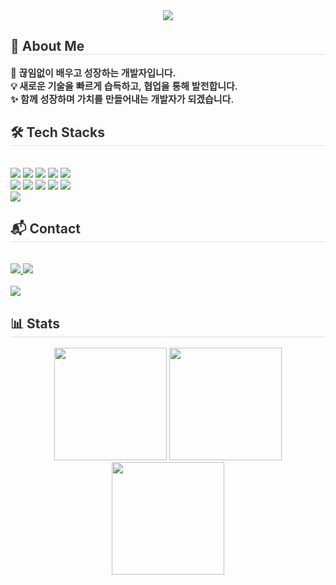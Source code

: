 <div align="center">
  <img src="https://capsule-render.vercel.app/api?type=waving&color=0:FADADD,100:EFD9F2&height=120&text=Yeajin's%20Workspace&animation=twinkling&fontColor=333333&fontSize=40" />
</div>

<!-- 👋 About Me -->
<div style="text-align: left;"> 
  <h2 style="border-bottom: 1px solid #f6d6e4; color: #333333;"> 👋 About Me </h2>  
  <div style="font-weight: 600; font-size: 15px; text-align: left; color: #333333;">
    🌱 끊임없이 배우고 성장하는 개발자입니다.<br>
    💡 새로운 기술을 빠르게 습득하고, 협업을 통해 발전합니다.<br>
    ✨ 함께 성장하며 가치를 만들어내는 개발자가 되겠습니다.<br>
  </div> 
</div>

<!-- 🛠️ Tech Stacks -->
<div style="text-align: left;">
  <h2 style="border-bottom: 1px solid #f6d6e4; color: #333333;"> 🛠️ Tech Stacks </h2> <br> 
  <div style="text-align: left;"> 
    <img src="https://img.shields.io/badge/C-FADADD?style=flat-square&logo=C&logoColor=333333">
    <img src="https://img.shields.io/badge/Express-F9C6C9?style=flat-square&logo=Express&logoColor=333333">
    <img src="https://img.shields.io/badge/Git-F6D6E4?style=flat-square&logo=Git&logoColor=333333">
    <img src="https://img.shields.io/badge/Github-EFD9F2?style=flat-square&logo=Github&logoColor=333333">
    <img src="https://img.shields.io/badge/HTML5-FADADD?style=flat-square&logo=HTML5&logoColor=333333">
    <br/>
    <img src="https://img.shields.io/badge/Javascript-F9C6C9?style=flat-square&logo=Javascript&logoColor=333333">
    <img src="https://img.shields.io/badge/MySQL-F6D6E4?style=flat-square&logo=MySQL&logoColor=333333">
    <img src="https://img.shields.io/badge/Linux-EFD9F2?style=flat-square&logo=Linux&logoColor=333333">
    <img src="https://img.shields.io/badge/Next.js-FADADD?style=flat-square&logo=Next.js&logoColor=333333">
    <img src="https://img.shields.io/badge/Node.js-F9C6C9?style=flat-square&logo=Node.js&logoColor=333333">
    <br/>
    <img src="https://img.shields.io/badge/Python-F6D6E4?style=flat-square&logo=Python&logoColor=333333">
  </div>
</div>

<!-- 📬 Contact -->
<div style="text-align: left;">
  <h2 style="border-bottom: 1px solid #f6d6e4; color: #333333;"> 📬 Contact </h2> <br> 
  <div style="text-align: left;"> 
    <a href="https://www.instagram.com/whyj_isisis/"> 
      <img src="https://img.shields.io/badge/Instagram-F9C6C9?style=flat-square&logo=Instagram&logoColor=white"> 
    </a>
    <a href="#"> 
      <img src="https://img.shields.io/badge/Notion-F6D6E4?style=flat-square&logo=Notion&logoColor=white"> 
    </a>
  </div>  
  <br> 
  <div style="text-align: left;"> 
    <a href="https://hits.seeyoufarm.com"> 
      <img src="https://hits.seeyoufarm.com/api/count/incr/badge.svg?url=https%3A%2F%2Fgithub.com%2Fyeajin458%2F&count_bg=%23F6D6E4&title_bg=%23F9C6C9&icon=github.svg&icon_color=%23FFFFFF&title=GitHub&edge_flat=false"/> 
    </a>
  </div> 
</div>

<h2 style="border-bottom: 1px solid #f6d6e4; color: #333333;"> 📊 Stats </h2> 
<div align="center">
  <img src="https://github-readme-stats.vercel.app/api?username=yeajin458&show_icons=true&hide_border=true&bg_color=ffffff&title_color=000000&text_color=000000&icon_color=ff8fa3" height="180px"/>
  <img src="https://github-readme-stats.vercel.app/api/top-langs/?username=yeajin458&layout=compact&hide_border=true&bg_color=ffffff&title_color=000000&text_color=000000" height="180px"/>
</div>

<div align="center">
  <img src="https://github-readme-streak-stats.herokuapp.com/?user=yeajin458&background=ffffff&ring=ff8fa3&fire=ff8fa3&currStreakLabel=000000&sideNums=000000&sideLabels=000000&dates=666666&hide_border=true" height="180px"/>
</div>



